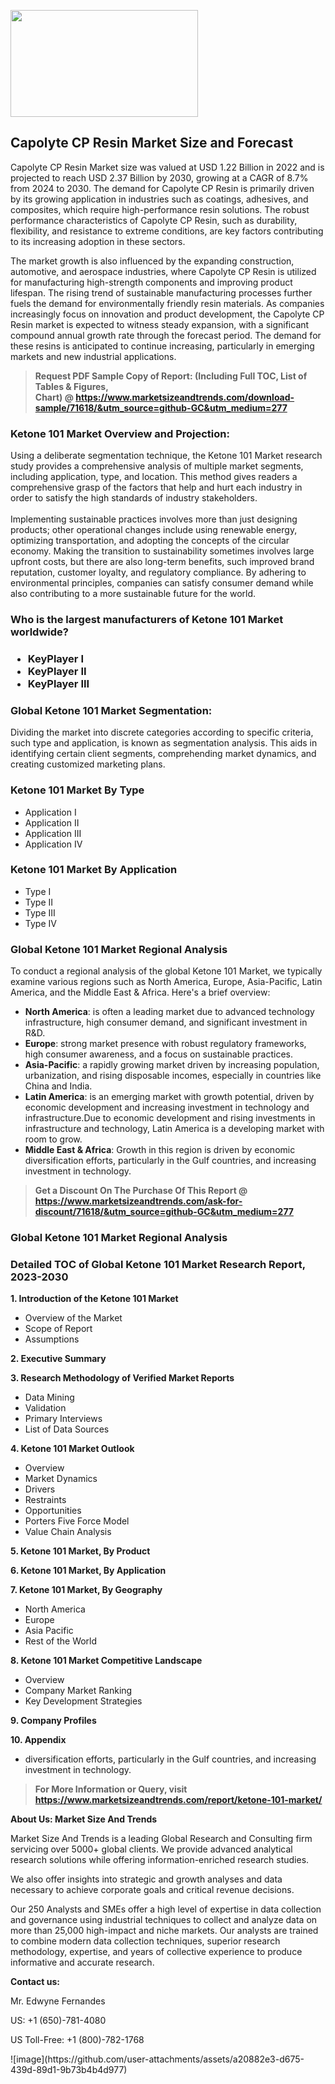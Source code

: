 <p><img class="alignnone size-medium wp-image-20088" src="https://ffe5etoiles.com/wp-content/uploads/2024/12/MST1-300x171.png" alt="" width="300" height="171" /></p><h2>Capolyte CP Resin Market Size and Forecast</h2><p>Capolyte CP Resin Market size was valued at USD 1.22 Billion in 2022 and is projected to reach USD 2.37 Billion by 2030, growing at a CAGR of 8.7% from 2024 to 2030. The demand for Capolyte CP Resin is primarily driven by its growing application in industries such as coatings, adhesives, and composites, which require high-performance resin solutions. The robust performance characteristics of Capolyte CP Resin, such as durability, flexibility, and resistance to extreme conditions, are key factors contributing to its increasing adoption in these sectors.</p><p>The market growth is also influenced by the expanding construction, automotive, and aerospace industries, where Capolyte CP Resin is utilized for manufacturing high-strength components and improving product lifespan. The rising trend of sustainable manufacturing processes further fuels the demand for environmentally friendly resin materials. As companies increasingly focus on innovation and product development, the Capolyte CP Resin market is expected to witness steady expansion, with a significant compound annual growth rate through the forecast period. The demand for these resins is anticipated to continue increasing, particularly in emerging markets and new industrial applications.</p></p><blockquote id="" class=""><strong>Request PDF Sample Copy of Report: (Including Full TOC, List of Tables &amp; Figures, Chart)&nbsp;@&nbsp;<strong><a href="https://www.marketsizeandtrends.com/download-sample/71618/&utm_source=github-GC&utm_medium=277" target="_blank">https://www.marketsizeandtrends.com/download-sample/71618/&utm_source=github-GC&utm_medium=277</a></strong></strong></blockquote><h3 id="" class="">Ketone 101 Market&nbsp;Overview and Projection:</h3><p id="" class="">Using a deliberate segmentation technique, the Ketone 101 Market research study provides a comprehensive analysis of multiple market segments, including application, type, and location. This method gives readers a comprehensive grasp of the factors that help and hurt each industry in order to satisfy the high standards of industry stakeholders. <br /> <br />Implementing sustainable practices involves more than just designing products; other operational changes include using renewable energy, optimizing transportation, and adopting the concepts of the circular economy. Making the transition to sustainability sometimes involves large upfront costs, but there are also long-term benefits, such improved brand reputation, customer loyalty, and regulatory compliance. By adhering to environmental principles, companies can satisfy consumer demand while also contributing to a more sustainable future for the world.</p><h3 id="" class="">Who is the largest manufacturers of&nbsp;Ketone 101 Market worldwide?</h3><h3 class=""><p><ul><li>KeyPlayer I </li><li> KeyPlayer II </li><li> KeyPlayer III</li></ul></p></h3><h3 id="" class="">Global&nbsp;Ketone 101 Market Segmentation:</h3><p id="" class="">Dividing the market into discrete categories according to specific criteria, such type and application, is known as segmentation analysis. This aids in identifying certain client segments, comprehending market dynamics, and creating customized marketing plans.</p><h3 id="" class="">Ketone 101 Market&nbsp;By Type</h3><p><p><ul><li>Application I</li><li> Application II</li><li> Application III</li><li> Application IV</p></li></ul></p></p><h3 id="" class="">Ketone 101 Market&nbsp;By Application</h3><p class=""><p><ul><li>Type I</li><li> Type II</li><li> Type III</li><li> Type IV</li></ul></p></p><h3 id="" class="">Global Ketone 101 Market Regional Analysis</h3><p id="" class="">To conduct a regional analysis of the global Ketone 101 Market, we typically examine various regions such as North America, Europe, Asia-Pacific, Latin America, and the Middle East &amp; Africa. Here's a brief overview:</p><ul><li><strong>North America</strong>: is often a leading market due to advanced technology infrastructure, high consumer demand, and significant investment in R&amp;D.</li><li><strong>Europe</strong>: strong market presence with robust regulatory frameworks, high consumer awareness, and a focus on sustainable practices.</li><li><strong>Asia-Pacific</strong>: a rapidly growing market driven by increasing population, urbanization, and rising disposable incomes, especially in countries like China and India.</li><li><strong>Latin America</strong>: is an emerging market with growth potential, driven by economic development and increasing investment in technology and infrastructure.Due to economic development and rising investments in infrastructure and technology, Latin America is a developing market with room to grow.</li><li><strong>Middle East &amp; Africa</strong>: Growth in this region is driven by economic diversification efforts, particularly in the Gulf countries, and increasing investment in technology.</li></ul><blockquote id="" class=""><strong>Get a Discount On The Purchase Of This Report @ <strong><a href="https://www.marketsizeandtrends.com/ask-for-discount/71618/&utm_source=github-GC&utm_medium=277" target="_blank">https://www.marketsizeandtrends.com/ask-for-discount/71618/&utm_source=github-GC&utm_medium=277</a></strong></strong></blockquote><h3 id="" class="">Global Ketone 101 Market Regional Analysis</h3><h3 id="" class="">Detailed TOC of Global Ketone 101 Market Research Report, 2023-2030</h3><p id="" class=""><strong>1. Introduction of the Ketone 101 Market</strong></p><ul><li>Overview of the Market</li><li>Scope of Report</li><li>Assumptions</li></ul><p id="" class=""><strong>2. Executive Summary</strong></p><p id="" class=""><strong>3. Research Methodology of Verified Market Reports</strong></p><ul><li>Data Mining</li><li>Validation</li><li>Primary Interviews</li><li>List of Data Sources</li></ul><p id="" class=""><strong>4. Ketone 101 Market Outlook</strong></p><ul><li>Overview</li><li>Market Dynamics</li><li>Drivers</li><li>Restraints</li><li>Opportunities</li><li>Porters Five Force Model</li><li>Value Chain Analysis</li></ul><p id="" class=""><strong>5. Ketone 101 Market, By Product</strong></p><p id="" class=""><strong>6. Ketone 101 Market, By Application</strong></p><p id="" class=""><strong>7. Ketone 101 Market, By Geography</strong></p><ul><li>North America</li><li>Europe</li><li>Asia Pacific</li><li>Rest of the World</li></ul><p id="" class=""><strong>8. Ketone 101 Market Competitive Landscape</strong></p><ul><li>Overview</li><li>Company Market Ranking</li><li>Key Development Strategies</li></ul><p id="" class=""><strong>9. Company Profiles</strong></p><p id="" class=""><strong>10. Appendix</strong></p><ul><li>diversification efforts, particularly in the Gulf countries, and increasing investment in technology.</li></ul><blockquote id="" class=""><strong>For More Information or Query, visit <strong><strong><a href="https://www.marketsizeandtrends.com/report/ketone-101-market/" target="_blank">https://www.marketsizeandtrends.com/report/ketone-101-market/</a></strong></strong></strong></blockquote><p id="" class=""><strong>About Us: Market Size And Trends</strong></p><p id="" class="">Market Size And Trends is a leading Global Research and Consulting firm servicing over 5000+ global clients. We provide advanced analytical research solutions while offering information-enriched research studies.</p><p id="" class="">We also offer insights into strategic and growth analyses and data necessary to achieve corporate goals and critical revenue decisions.</p><p id="" class="">Our 250 Analysts and SMEs offer a high level of expertise in data collection and governance using industrial techniques to collect and analyze data on more than 25,000 high-impact and niche markets. Our analysts are trained to combine modern data collection techniques, superior research methodology, expertise, and years of collective experience to produce informative and accurate research.</p><p id="" class=""><strong>Contact us:</strong></p><p id="" class="">Mr. Edwyne Fernandes</p><p id="" class="">US: +1 (650)-781-4080</p><p id="" class="">US Toll-Free: +1 (800)-782-1768</p>
![image](https://github.com/user-attachments/assets/a20882e3-d675-439d-89d1-9b73b4b4d977)
